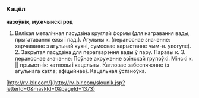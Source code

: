 ### Кацёл
**назоўнік, мужчынскі род**

1. Вялікая металічная пасудзіна круглай формы (для награвання вады, прыгатавання ежы і пад.). Агульны к. (пераноснае значэнне: харчаванне з агульнай кухні, сумеснае карыстанне чым-н. увогуле). 2. Закрытая пасудзіна для ператварэння вады ў пару. Паравы к. 3. пераноснае значэнне: Поўнае акружэнне воінскай групоўкі. Мінскі к. || прыметнік: катловы і кацельны. Катловае забеспячэнне (з агульнага катла; афіцыйнае). Кацельная ўстаноўка.

<a rel="author">[http://rv-blr.com/](http://rv-blr.com/slounik.jsp?letterId=0&maskId=0&pageId=1373)</a>
